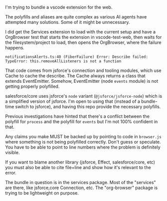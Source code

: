 I'm trying to bundle a vscode extension for the web.

The polyfills and aliases are quite complex as various AI agents have attempted many solutions. Some of it might be unnecessary.

I did get the Services extension to load with the current setup and have a OrgBrowser test that starts the extension in vscode-test-web, then waits for the filesystem/project to load, then opens the OrgBrowser, where the failure happens.

`notificationsAlerts.ts:40 (FiberFailure) Error: Describe failed: TypeError: this.removeAllListeners is not a function`

That code comes from jsforce's connection and tooling modules, which use Cache to cache the describe. The Cache always returns a class that extends EventEmitter. Somehow, EventEmitter (node `events` module) is not getting properly polyfilled.

salesforce/core uses jsforce's `node` variant (`@jsforce/jsforce-node`) which is a simplified version of jsforce. I'm open to using that (instead of a bundle-time switch to jsforce), and having this repo provide the necessary polyfills.

Previous investigations have hinted that there's a conflict between the polyfill for `process` and the polyfill for `events` but I'm not 100% confident in that.

Any claims you make MUST be backed up by pointing to code in `browser.js` where something is not being polyfilled correctly. Don't guess or speculate. You have to be able to point to line numbers where the problem is definitely visible.

If you want to blame another library (jsforce, Effect, salesforce/core, etc) you must also be able to cite file+line and show how it's relevant to the error.

The bundle in question is in the services package. Most of the "services" are there, like jsforce,core Connection, etc. The "org-browser" package is trying to be lightweight on purpose.
